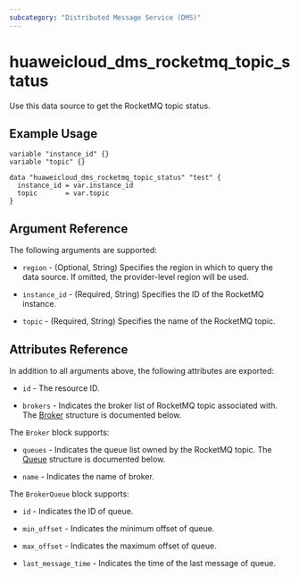 ```yaml
---
subcategory: "Distributed Message Service (DMS)"
---
```


# huaweicloud_dms_rocketmq_topic_status

Use this data source to get the RocketMQ topic status.

## Example Usage

```hcl
variable "instance_id" {}
variable "topic" {}

data "huaweicloud_dms_rocketmq_topic_status" "test" {
  instance_id = var.instance_id
  topic       = var.topic
}
```

## Argument Reference

The following arguments are supported:

* `region` - (Optional, String) Specifies the region in which to query the data source.
  If omitted, the provider-level region will be used.

* `instance_id` - (Required, String) Specifies the ID of the RocketMQ instance.

* `topic` - (Required, String) Specifies the name of the RocketMQ topic.

## Attributes Reference

In addition to all arguments above, the following attributes are exported:

* `id` - The resource ID.

* `brokers` - Indicates the broker list of RocketMQ topic associated with.
  The [Broker](#DmsRocketMQTopicStatus_Broker) structure is documented below.

<a name="DmsRocketMQTopicStatus_Broker"></a>
The `Broker` block supports:

* `queues` - Indicates the queue list owned by the RocketMQ topic.
  The [Queue](#DmsRocketMQTopicStatus_BrokerQueue) structure is documented below.

* `name` - Indicates the name of broker.

<a name="DmsRocketMQTopicStatus_BrokerQueue"></a>
The `BrokerQueue` block supports:

* `id` - Indicates the ID of queue.

* `min_offset` - Indicates the minimum offset of queue.

* `max_offset` - Indicates the maximum offset of queue.

* `last_message_time` - Indicates the time of the last message of queue.
